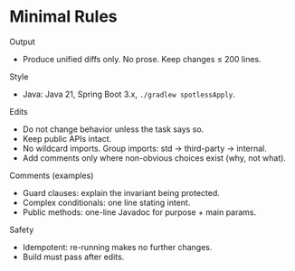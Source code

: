 # Minimal Rules

Output
- Produce unified diffs only. No prose. Keep changes ≤ 200 lines.

Style
- Java: Java 21, Spring Boot 3.x, `./gradlew spotlessApply`.

Edits
- Do not change behavior unless the task says so.
- Keep public APIs intact.
- No wildcard imports. Group imports: std → third-party → internal.
- Add comments only where non-obvious choices exist (why, not what).

Comments (examples)
- Guard clauses: explain the invariant being protected.
- Complex conditionals: one line stating intent.
- Public methods: one-line Javadoc for purpose + main params.

Safety
- Idempotent: re-running makes no further changes.
- Build must pass after edits.
